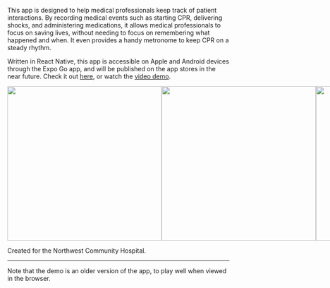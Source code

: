This app is designed to help medical professionals keep track of patient interactions. By recording medical events such as starting CPR, delivering shocks, and administering medications, it allows medical professionals to focus on saving lives, without needing to focus on remembering what happened and when. It even provides a handy metronome to keep CPR on a steady rhythm.

Written in React Native, this app is accessible on Apple and Android devices through the Expo Go app, and will be published on the app stores in the near future. Check it out [here](https://snack.expo.dev/@elld/nch-app-demo), or watch the [video demo](https://youtu.be/aG9tURyVxC4).

<div style="display: flex;">
  <img src="https://user-images.githubusercontent.com/78119615/187054198-1432c43c-13d5-4781-9e27-71e11fb8082d.jpg" height="350" />
  <img src="https://user-images.githubusercontent.com/78119615/187054205-5d4cf1a7-6a34-4a00-9ba4-11d3a7035222.PNG" height="350" />
  <img src="https://user-images.githubusercontent.com/78119615/187054208-12c6ad08-d005-421b-8c0d-fbf06bcc7644.PNG" height="350" />
  <img src="https://user-images.githubusercontent.com/78119615/187054209-72d5ce23-80ca-4eef-81d5-6801b043013e.PNG" height="350" />
  <img src="(https://user-images.githubusercontent.com/78119615/187054212-82dae4d3-6f26-4376-aa84-1f3cefb6c289.PNG" height="350" />
</div>

Created for the Northwest Community Hospital.

---

Note that the demo is an older version of the app, to play well when viewed in the browser.
